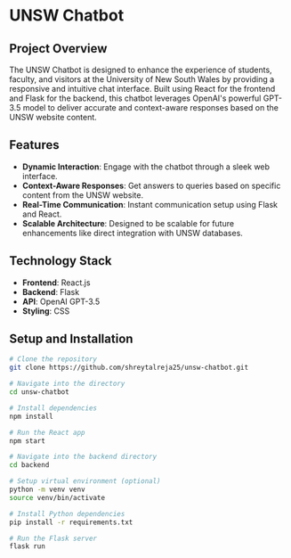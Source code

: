 # UNSW Chatbot

## Project Overview
The UNSW Chatbot is designed to enhance the experience of students, faculty, and visitors at the University of New South Wales by providing a responsive and intuitive chat interface. Built using React for the frontend and Flask for the backend, this chatbot leverages OpenAI's powerful GPT-3.5 model to deliver accurate and context-aware responses based on the UNSW website content.

## Features
- **Dynamic Interaction**: Engage with the chatbot through a sleek web interface.
- **Context-Aware Responses**: Get answers to queries based on specific content from the UNSW website.
- **Real-Time Communication**: Instant communication setup using Flask and React.
- **Scalable Architecture**: Designed to be scalable for future enhancements like direct integration with UNSW databases.

## Technology Stack
- **Frontend**: React.js
- **Backend**: Flask
- **API**: OpenAI GPT-3.5
- **Styling**: CSS

## Setup and Installation
```bash
# Clone the repository
git clone https://github.com/shreytalreja25/unsw-chatbot.git

# Navigate into the directory
cd unsw-chatbot

# Install dependencies
npm install

# Run the React app
npm start

# Navigate into the backend directory
cd backend

# Setup virtual environment (optional)
python -m venv venv
source venv/bin/activate

# Install Python dependencies
pip install -r requirements.txt

# Run the Flask server
flask run
